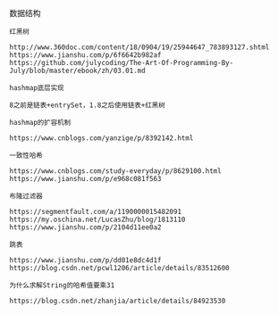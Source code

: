 数据结构

    红黑树

    http://www.360doc.com/content/18/0904/19/25944647_783893127.shtml
    https://www.jianshu.com/p/6f6642b982af
    https://github.com/julycoding/The-Art-Of-Programming-By-July/blob/master/ebook/zh/03.01.md

    hashmap底层实现

    8之前是链表+entrySet，1.8之后使用链表+红黑树

    hashmap的扩容机制

    https://www.cnblogs.com/yanzige/p/8392142.html

    一致性哈希

    https://www.cnblogs.com/study-everyday/p/8629100.html
    https://www.jianshu.com/p/e968c081f563

    布隆过滤器

    https://segmentfault.com/a/1190000015482091
    https://my.oschina.net/LucasZhu/blog/1813110
    https://www.jianshu.com/p/2104d11ee0a2

    跳表

    https://www.jianshu.com/p/dd01e8dc4d1f
    https://blog.csdn.net/pcwl1206/article/details/83512600

    为什么求解String的哈希值要乘31

    https://blog.csdn.net/zhanjia/article/details/84923530
